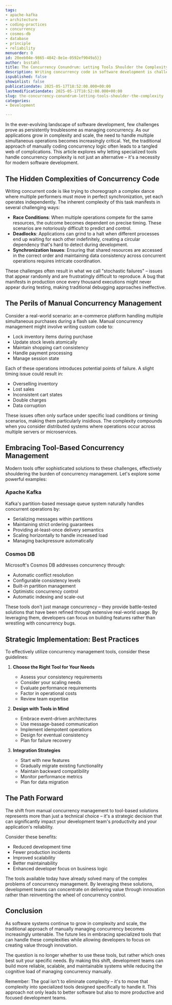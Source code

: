 ```yaml
---
tags:
- apache-kafka
- architecture
- coding-practices
- concurrency
- cosmos-db
- database
- principle
- reliability
menuorder: 0
id: 20eeb04e-9865-4842-8e1e-0592ef9049a5}}
author: bsstahl
title: The Concurrency Conundrum: Letting Tools Shoulder the Complexity
description: Writing concurrency code in software development is challenging, often resulting in unpredictable bugs and difficult maintenance. This article explores the reasons why manual concurrency management can lead to persistent issues and presents an alternative approach. By using modern tools, developers can focus on innovation while allowing specialized solutions to manage concurrency. Learn how to effectively navigate these challenges by letting tools take on the complexity.
ispublished: false
showinlist: false
publicationdate: 2025-05-17T18:52:00.000+00:00
lastmodificationdate: 2025-05-17T18:52:00.000+00:00
slug: the-concurrency-conundrum-letting-tools-shoulder-the-complexity
categories:
- Development

---
```


In the ever-evolving landscape of software development, few challenges prove as persistently troublesome as managing concurrency. As our applications grow in complexity and scale, the need to handle multiple simultaneous operations becomes increasingly critical. Yet, the traditional approach of manually coding concurrency logic often leads to a tangled web of complications. This article explores why letting specialized tools handle concurrency complexity is not just an alternative – it's a necessity for modern software development.

## The Hidden Complexities of Concurrency Code

Writing concurrent code is like trying to choreograph a complex dance where multiple performers must move in perfect synchronization, yet each operates independently. The inherent complexity of this task manifests in several challenging ways:

* **Race Conditions**: When multiple operations compete for the same resources, the outcome becomes dependent on precise timing. These scenarios are notoriously difficult to predict and control.
* **Deadlocks**: Applications can grind to a halt when different processes end up waiting for each other indefinitely, creating a circular dependency that's hard to detect during development.
* **Synchronization Issues**: Ensuring that shared resources are accessed in the correct order and maintaining data consistency across concurrent operations requires intricate coordination.

These challenges often result in what we call "stochastic failures" – issues that appear randomly and are frustratingly difficult to reproduce. A bug that manifests in production once every thousand executions might never appear during testing, making traditional debugging approaches ineffective.

## The Perils of Manual Concurrency Management

Consider a real-world scenario: an e-commerce platform handling multiple simultaneous purchases during a flash sale. Manual concurrency management might involve writing custom code to:

* Lock inventory items during purchase
* Update stock levels atomically
* Maintain shopping cart consistency
* Handle payment processing
* Manage session state

Each of these operations introduces potential points of failure. A slight timing issue could result in:

* Overselling inventory
* Lost sales
* Inconsistent cart states
* Double charges
* Data corruption

These issues often only surface under specific load conditions or timing scenarios, making them particularly insidious. The complexity compounds when you consider distributed systems where operations occur across multiple servers or microservices.

## Embracing Tool-Based Concurrency Management

Modern tools offer sophisticated solutions to these challenges, effectively shouldering the burden of concurrency management. Let's explore some powerful examples:

### Apache Kafka

Kafka's partition-based message queue system naturally handles concurrent operations by:

* Serializing messages within partitions
* Maintaining strict ordering guarantees
* Providing at-least-once delivery semantics
* Scaling horizontally to handle increased load
* Managing backpressure automatically

### Cosmos DB

Microsoft's Cosmos DB addresses concurrency through:

* Automatic conflict resolution
* Configurable consistency levels
* Built-in partition management
* Optimistic concurrency control
* Automatic indexing and scale-out

These tools don't just manage concurrency – they provide battle-tested solutions that have been refined through extensive real-world usage. By leveraging them, developers can focus on building features rather than wrestling with concurrency bugs.

## Strategic Implementation: Best Practices

To effectively utilize concurrency management tools, consider these guidelines:

1. **Choose the Right Tool for Your Needs**
   * Assess your consistency requirements
   * Consider your scaling needs
   * Evaluate performance requirements
   * Factor in operational costs
   * Review team expertise

2. **Design with Tools in Mind**
   * Embrace event-driven architectures
   * Use message-based communication
   * Implement idempotent operations
   * Design for eventual consistency
   * Plan for failure recovery

3. **Integration Strategies**
   * Start with new features
   * Gradually migrate existing functionality
   * Maintain backward compatibility
   * Monitor performance metrics
   * Plan for data migration

## The Path Forward

The shift from manual concurrency management to tool-based solutions represents more than just a technical choice – it's a strategic decision that can significantly impact your development team's productivity and your application's reliability.

Consider these benefits:

* Reduced development time
* Fewer production incidents
* Improved scalability
* Better maintainability
* Enhanced developer focus on business logic

The tools available today have already solved many of the complex problems of concurrency management. By leveraging these solutions, development teams can concentrate on delivering value through innovation rather than reinventing the wheel of concurrency control.

## Conclusion

As software systems continue to grow in complexity and scale, the traditional approach of manually managing concurrency becomes increasingly untenable. The future lies in embracing specialized tools that can handle these complexities while allowing developers to focus on creating value through innovation.

The question is no longer whether to use these tools, but rather which ones best suit your specific needs. By making this shift, development teams can build more reliable, scalable, and maintainable systems while reducing the cognitive load of managing concurrency manually.

Remember: The goal isn't to eliminate complexity – it's to move that complexity into specialized tools designed specifically to handle it. This approach not only leads to better software but also to more productive and focused development teams.
